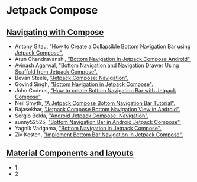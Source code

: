 # Jetpack Compose

[Navigating with Compose](https://developer.android.com/jetpack/compose/navigation)
----------
- Antony Gitau, ["How to Create a Collapsible Bottom Navigation Bar using Jetpack Compose".](https://www.section.io/engineering-education/collapsible-bottom-navigation-bar-using-jetpack-compose-navigation/)
- Arun Chandravanshi, ["Bottom Navigation in Jetpack Compose Android".](https://c1ctech.com/bottom-navigation-in-jetpack-compose-android/)
- Avinash Agarwal, ["Bottom Navigation and Navigation Drawer Using Scaffold from Jetpack Compose".](https://www.droidcon.com/2021/06/01/bottom-navigation-and-navigation-drawer-using-scaffold-from-jetpack-compose/)
- Bevan Steele, ["Jetpack Compose: Navigation".](https://www.rockandnull.com/jetpack-compose-navigation/) 
- Govind Singh, ["Bottom Navigation in Jetpack Compose".](https://mobikul.com/bottom-navigation-in-jetpack-compose/)
- John Codeos, ["How to create Bottom Navigation Bar with Jetpack Compose".](https://johncodeos.com/how-to-create-bottom-navigation-bar-with-jetpack-compose/)
- Neil Smyth, ["A Jetpack Compose Bottom Navigation Bar Tutorial".](https://www.answertopia.com/jetpack-compose/a-compose-bottom-navigation-bar-tutorial/)
- Rajasekhar, ["Jetpack Compose Bottom Navigation View in Android".](https://developersbreach.com/bottom-navigation-view-compose/)
- Sergio Belda, ["Android Jetpack Compose: Navigation".](https://proandroiddev.com/android-jetpack-compose-navigation-1cdfc488b891) 
- sunny52525, ["Bottom Navigation Bar in Android Jetpack Compose".](https://www.geeksforgeeks.org/bottom-navigation-bar-in-android-jetpack-compose/)
- Yagnik Vadgama, ["Bottom Navigation in Jetpack Compose".](https://blog.yudiz.com/bottom-navigation-in-jetpack-compose/)
- Ziv Kesten, ["Implement Bottom Bar Navigation in Jetpack Compose".](https://proandroiddev.com/implement-bottom-bar-navigation-in-jetpack-compose-b530b1cd9ee2)

[Material Components and layouts](https://developer.android.com/jetpack/compose/layouts/material)
-----------
- 1
- 2
